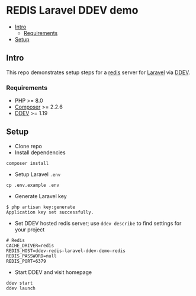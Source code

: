 # REDIS Laravel DDEV demo <!-- omit in toc -->

- [Intro](#intro)
  - [Requirements](#requirements)
- [Setup](#setup)

## Intro

This repo demonstrates setup steps for a [redis](https://redis.com/) server for [Laravel](https://laravel.com/) via [DDEV](https://github.com/drud/ddev).

### Requirements

- PHP >= 8.0
- [Composer](https://getcomposer.org/doc/00-intro.md) >= 2.2.6
- [DDEV](https://github.com/drud/ddev) >= 1.19

## Setup

- Clone repo
- Install dependencies

```shell
composer install
```

- Setup Laravel `.env`

```shell
cp .env.example .env
```

- Generate Laravel key

```shell
$ php artisan key:generate
Application key set successfully.
```

- Set DDEV hosted redis server; use `ddev describe` to find settings for your project

```env
# Redis
CACHE_DRIVER=redis
REDIS_HOST=ddev-redis-laravel-ddev-demo-redis
REDIS_PASSWORD=null
REDIS_PORT=6379
```

- Start DDEV and visit homepage

```shell
ddev start
ddev launch
```
